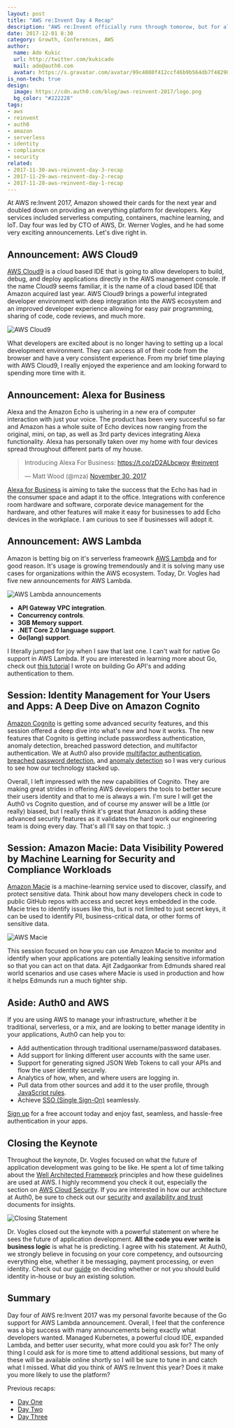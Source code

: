 ```yaml
---
layout: post
title: "AWS re:Invent Day 4 Recap"
description: "AWS re:Invent officially runs through tomorow, but for all intents and purposes day four was the final day with big announcements. Dr. Werner Vogles, CTO of AWS, had just a few announcements but they were some of the most exciting ones. Read on to find out what they were."
date: 2017-12-01 8:30
category: Growth, Conferences, AWS
author:
  name: Ado Kukic
  url: http://twitter.com/kukicado
  mail: ado@auth0.com
  avatar: https://s.gravatar.com/avatar/99c4080f412ccf46b9b564db7f482907?s=200
is_non-tech: true
design:
  image: https://cdn.auth0.com/blog/aws-reinvent-2017/logo.png
  bg_color: "#222228"
tags:
- aws
- reinvent
- auth0
- amazon
- serverless
- identity
- compliance
- security
related:
- 2017-11-30-aws-reinvent-day-3-recap
- 2017-11-29-aws-reinvent-day-2-recap
- 2017-11-28-aws-reinvent-day-1-recap
---
```


At AWS re:Invent 2017, Amazon showed their cards for the next year and doubled down on providing an everything platform for developers. Key services included serverless computing, containers, machine learning, and IoT. Day four was led by CTO of AWS, Dr. Werner Vogles, and he had some very exciting announcements. Let's dive right in. 

## Announcement: AWS Cloud9

[AWS Cloud9](https://aws.amazon.com/cloud9/) is a cloud based IDE that is going to allow developers to build, debug, and deploy applications directly in the AWS management console. If the name Cloud9 seems familiar, it is the name of a cloud based IDE that Amazon acquired last year. AWS Cloud9 brings a powerful integrated developer environment with deep integration into the AWS ecosystem and an improved developer experience allowing for easy pair programming, sharing of code, code reviews, and much more.

![AWS Cloud9](https://cdn.auth0.com/blog/aws-reinvent-2017/cloud9.jpg)

What developers are excited about is no longer having to setting up a local development environment. They can access all of their code from the browser and have a very consistent experience. From my brief time playing with AWS Cloud9, I really enjoyed the experience and am looking forward to spending more time with it.

## Announcement: Alexa for Business

Alexa and the Amazon Echo is ushering in a new era of computer interaction with just your voice. The product has been very succesful so far and Amazon has a whole suite of Echo devices now ranging from the original, mini, on tap, as well as 3rd party devices integrating Alexa functionality. Alexa has personally taken over my home with four devices spread throughout different parts of my house.

<blockquote class="twitter-tweet" data-lang="en"><p lang="en" dir="ltr">Introducing Alexa For Business: <a href="https://t.co/zD2ALbcwoy">https://t.co/zD2ALbcwoy</a> <a href="https://twitter.com/hashtag/reinvent?src=hash&amp;ref_src=twsrc%5Etfw">#reinvent</a></p>&mdash; Matt Wood (@mza) <a href="https://twitter.com/mza/status/936279344669847552?ref_src=twsrc%5Etfw">November 30, 2017</a></blockquote>
<script async src="https://platform.twitter.com/widgets.js" charset="utf-8"></script>


[Alexa for Business](https://aws.amazon.com/alexaforbusiness/) is aiming to take the success that the Echo has had in the consumer space and adapt it to the office. Integrations with conference room hardware and software, corporate device management for the hardware, and other features will make it easy for businesses to add Echo devices in the workplace. I am curious to see if businesses will adopt it. 

## Announcement: AWS Lambda

Amazon is betting big on it's serverless frameowrk [AWS Lambda](https://aws.amazon.com/lambda/) and for good reason. It's usage is growing tremendously and it is solving many use cases for organizations within the AWS ecosystem. Today, Dr. Vogles had five new announcements for AWS Lambda.

![AWS Lambda announcements](https://cdn.auth0.com/blog/aws-reinvent-2017/lambda-announcements.jpg)

* **API Gateway VPC integration**.
* **Concurrency controls**.
* **3GB Memory support**.
* **.NET Core 2.0 language support**.
* **Go(lang) support**.

I literally jumped for joy when I saw that last one. I can't wait for native Go support in AWS Lambda. If you are interested in learning more about Go, check out [this tutorial](https://auth0.com/blog/authentication-in-golang/) I wrote on building Go API's and adding authentication to them.

## Session: Identity Management for Your Users and Apps: A Deep Dive on Amazon Cognito

[Amazon Cognito](https://aws.amazon.com/cognito/) is getting some advanced security features, and this session offered a deep dive into what's new and how it works. The new features that Cognito is getting include passwordless authentication, anomaly detection, breached password detection, and multifactor authentication. We at Auth0 also provide [multifactor authentication](https://auth0.com/multifactor-authentication), [breached password detection](https://auth0.com/breached-passwords), and [anomaly detection](https://auth0.com/docs/anomaly-detection) so I was very curious to see how our technology stacked up.

Overall, I left impressed with the new capabilities of Cognito. They are making great strides in offering AWS developers the tools to better secure their users identity and that to me is always a win. I'm sure I will get the Auth0 vs Cognito question, and of course my answer will be a little (or really) biased, but I really think it's great that Amazon is adding these advanced security features as it validates the hard work our engineering team is doing every day. That's all I'll say on that topic. :)

## Session: Amazon Macie: Data Visibility Powered by Machine Learning for Security and Compliance Workloads

[Amazon Macie](https://aws.amazon.com/macie/) is a machine-learning service used to discover, classify, and protect sensitive data. Think about how many developers check in code to public GitHub repos with access and secret keys embedded in the code. Macie tries to identify issues like this, but is not limited to just secret keys, it can be used to identify PII, business-critical data, or other forms of sensitive data.

![AWS Macie](https://cdn.auth0.com/blog/aws-reinvent-2017/macie.jpg)

This session focused on how you can use Amazon Macie to monitor and identify when your applications are potentially leaking sensitive information so that you can act on that data. Ajit Zadgaonkar from Edmunds shared real world scenarios and use cases where Macie is used in production and how it helps Edmunds run a much tighter ship.

## Aside: Auth0 and AWS

If you are using AWS to manage your infrastructure, whether it be traditional, serverless, or a mix, and are looking to better manage identity in your applications, Auth0 can help you to:

* Add authentication through traditional username/password databases.
* Add support for linking different user accounts with the same user.
* Support for generating signed JSON Web Tokens to call your APIs and flow the user identity securely.
* Analytics of how, when, and where users are logging in.
* Pull data from other sources and add it to the user profile, through [JavaScript rules](https://docs.auth0.com/rules).
* Achieve [SSO (Single Sign-On)](https://auth0.com/docs/sso) seamlessly.

<a href="https://auth0.com/signup" data-amp-replace="CLIENT_ID" data-amp-addparams="anonId=CLIENT_ID(cid-scope-cookie-fallback-name)">Sign up</a> for a free account today and enjoy fast, seamless, and hassle-free authentication in your apps.

## Closing the Keynote

Throughout the keynote, Dr. Vogles focused on what the future of application development was going to be like. He spent a lot of time talking about the [Well Architected Framework](https://aws.amazon.com/architecture/well-architected/) principles and how these guidelines are used at AWS. I highly recommend you check it out, especially the section on [AWS Cloud Security](https://aws.amazon.com/security/). If you are interested in how our architecture at Auth0, be sure to check out our [security](https://auth0.com/security) and [availability and trust](https://auth0.com/availability-trust) documents for insights.

![Closing Statement](https://cdn.auth0.com/blog/aws-reinvent-2017/closing.png)

Dr. Vogles closed out the keynote with a powerful statement on where he sees the future of application development. **All the code you ever write is business logic** is what he is predicting. I agree with his statement. At Auth0, we strongly believe in focusing on your core competency, and outsourcing everything else, whether it be messaging, payment processing, or even identity. Check out our [guide](https://auth0.com/learn/build-or-buy-20-identity-management-questions/) on deciding whether or not you should build identity in-house or buy an existing solution.

## Summary

Day four of AWS re:Invent 2017 was my personal favorite because of the Go support for AWS Lambda announcement. Overall, I feel that the conference was a big success with many announcements being exactly what developers wanted. Managed Kubernetes, a powerful cloud IDE, expanded Lambda, and better user security, what more could you ask for? The only thing I could ask for is more time to attend additional sessions, but many of these will be available online shortly so I will be sure to tune in and catch what I missed. What did you think of AWS re:Invent this year? Does it make you more likely to use the platform?

Previous recaps:

* [Day One](https://auth0.com/blog/aws-reinvent-day-1-recap/)
* [Day Two](https://auth0.com/blog/aws-reinvent-day-2-recap/)
* [Day Three](https://auth0.com/blog/aws-reinvent-day-3-recap/)
